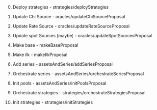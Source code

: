 0. Deploy strategies - strategies/deployStrategies

1. Update Chi Source - oracles/updateChiSourceProposal
2. Update Rate Source - oracles/updateRateSourceProposal
3. Update spot Sources (maybe) - oracles/updateSpotSourcesProposal
4. Make base - makeBaseProposal
5. Make ilk - makeIlkProposal
6. Add series - assetsAndSeries/addSeriesProposal

7. Orchestrate series - assetsAndSeries/orchestrateSeriesProposal
8. Init pools - assetsAndSeries/initPoolsProposal
9. Orchestrate strategies - strategies/orchestrateStrategiesProposal
10. Init strategies - strategies/initStrategies
